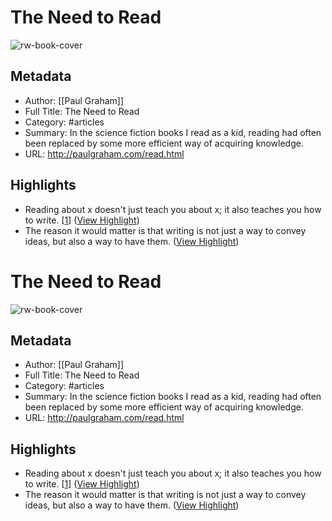 # The Need to Read

![rw-book-cover](https://sep.yimg.com/ay/paulgraham/index-1.gif)

## Metadata
- Author: [[Paul Graham]]
- Full Title: The Need to Read
- Category: #articles
- Summary: In the science fiction books I read as a kid, reading had often been replaced by some more efficient way of acquiring knowledge.
- URL: http://paulgraham.com/read.html

## Highlights
- Reading about x doesn't just teach you about x; it also teaches you how to write. [[1](http://paulgraham.com/read.html#f1n)] ([View Highlight](https://read.readwise.io/read/01gjva43q6b829shrva00syhf3))
- The reason it would matter is that writing is not just a way to convey ideas, but also a way to have them. ([View Highlight](https://read.readwise.io/read/01gjva74vggpt68mqp0g6qbqc7))
# The Need to Read

![rw-book-cover](https://sep.yimg.com/ay/paulgraham/index-1.gif)

## Metadata
- Author: [[Paul Graham]]
- Full Title: The Need to Read
- Category: #articles
- Summary: In the science fiction books I read as a kid, reading had often been replaced by some more efficient way of acquiring knowledge.
- URL: http://paulgraham.com/read.html

## Highlights
- Reading about x doesn't just teach you about x; it also teaches you how to write. [[1](http://paulgraham.com/read.html#f1n)] ([View Highlight](https://read.readwise.io/read/01gjva43q6b829shrva00syhf3))
- The reason it would matter is that writing is not just a way to convey ideas, but also a way to have them. ([View Highlight](https://read.readwise.io/read/01gjva74vggpt68mqp0g6qbqc7))
